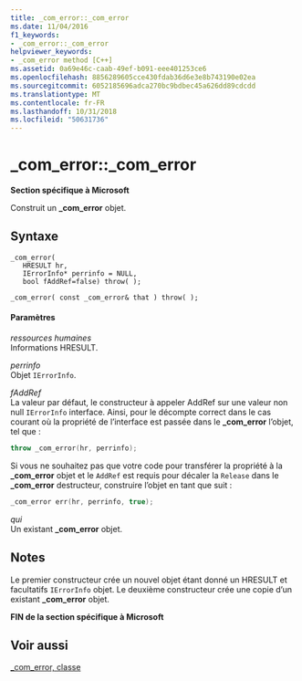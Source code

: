 ```yaml
---
title: _com_error::_com_error
ms.date: 11/04/2016
f1_keywords:
- _com_error::_com_error
helpviewer_keywords:
- _com_error method [C++]
ms.assetid: 0a69e46c-caab-49ef-b091-eee401253ce6
ms.openlocfilehash: 8856289605cce430fdab36d6e3e8b743190e02ea
ms.sourcegitcommit: 6052185696adca270bc9bdbec45a626dd89cdcdd
ms.translationtype: MT
ms.contentlocale: fr-FR
ms.lasthandoff: 10/31/2018
ms.locfileid: "50631736"
---
```

# <a name="comerrorcomerror"></a>_com_error::_com_error

**Section spécifique à Microsoft**

Construit un **_com_error** objet.

## <a name="syntax"></a>Syntaxe

```
_com_error(
   HRESULT hr,
   IErrorInfo* perrinfo = NULL,
   bool fAddRef=false) throw( );

_com_error( const _com_error& that ) throw( );
```

#### <a name="parameters"></a>Paramètres

*ressources humaines*<br/>
Informations HRESULT.

*perrinfo*<br/>
Objet `IErrorInfo`.

*fAddRef*<br/>
La valeur par défaut, le constructeur à appeler AddRef sur une valeur non null `IErrorInfo` interface. Ainsi, pour le décompte correct dans le cas courant où la propriété de l’interface est passée dans le **_com_error** l’objet, tel que :

```cpp
throw _com_error(hr, perrinfo);
```

Si vous ne souhaitez pas que votre code pour transférer la propriété à la **_com_error** objet et le `AddRef` est requis pour décaler la `Release` dans le **_com_error** destructeur, construire l’objet en tant que suit :

```cpp
_com_error err(hr, perrinfo, true);
```

*qui*<br/>
Un existant **_com_error** objet.

## <a name="remarks"></a>Notes

Le premier constructeur crée un nouvel objet étant donné un HRESULT et facultatifs `IErrorInfo` objet. Le deuxième constructeur crée une copie d’un existant **_com_error** objet.

**FIN de la section spécifique à Microsoft**

## <a name="see-also"></a>Voir aussi

[_com_error, classe](../cpp/com-error-class.md)